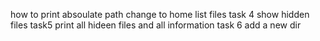 how to print absoulate path
change to home
list files
task 4 show hidden files
task5 print all hideen files and all information
task 6 add a new dir
